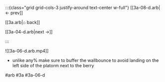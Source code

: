 :::{class="grid grid-cols-3 justify-around text-center w-full"}
[[3a-08-d.arb|← prev]]

[[3a.arb|⌂ back]]

[[3a-04-d.arb|next →]]

:::

![[3a-06-d.arb.mp4]]

* unlike any% make sure to buffer the wallbounce to avoid landing on the left side of the platorm next to the berry

#arb #3a #3a-06-d


